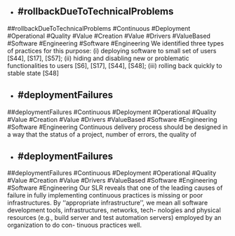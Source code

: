 - ## #rollbackDueToTechnicalProblems
##rollbackDueToTechnicalProblems #Continuous #Deployment #Operational #Quality #Value #Creation #Value #Drivers #ValueBased #Software #Engineering #Software #Engineering 
We identified three types of practices for this purpose: (i) deploying software to small set of users [S44], [S17], [S57]; (ii) hiding and disabling new or problematic functionalities to users [S6], [S17], [S44], [S48]; (iii) rolling back quickly to stable state [S48]

- ## #deploymentFailures
##deploymentFailures #Continuous #Deployment #Operational #Quality #Value #Creation #Value #Drivers #ValueBased #Software #Engineering #Software #Engineering 
Continuous delivery process should be designed in a way that the status of a project, number of errors, the quality of

- ## #deploymentFailures
##deploymentFailures #Continuous #Deployment #Operational #Quality #Value #Creation #Value #Drivers #ValueBased #Software #Engineering #Software #Engineering 
Our SLR reveals that one of the leading causes of failure in fully implementing continuous practices is missing or poor infrastructures. By ‘‘appropriate infrastructure’’, we mean all software development tools, infrastructures, networks, tech- nologies and physical resources (e.g., build server and test automation servers) employed by an organization to do con- tinuous practices well.

